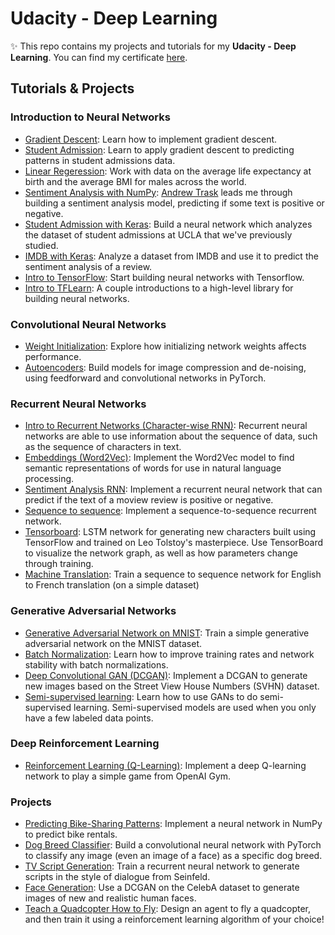 # Udacity - Deep Learning

✨ This repo contains my projects and tutorials for my **Udacity - Deep Learning**. You can find my certificate [here](https://graduation.udacity.com/confirm/9JE55AA).

## Tutorials & Projects
### Introduction to Neural Networks
* [Gradient Descent](/gradient-descent): Learn how to implement gradient descent.
* [Student Admission](/student-admissions): Learn to apply gradient descent to predicting patterns in student admissions data.
* [Linear Regeression](/linear-regression): Work with data on the average life expectancy at birth and the average BMI for males across the world.
* [Sentiment Analysis with NumPy](/sentiment-network): [Andrew Trask](http://iamtrask.github.io/) leads me through building a sentiment analysis model, predicting if some text is positive or negative.
* [Student Admission with Keras](/student-admissions-keras): Build a neural network which analyzes the dataset of student admissions at UCLA that we've previously studied.
* [IMDB with Keras](/IMDB-keras): Analyze a dataset from IMDB and use it to predict the sentiment analysis of a review.
* [Intro to TensorFlow](/intro-to-tensorflow): Start building neural networks with Tensorflow.
* [Intro to TFLearn](/intro-to-tflearn): A couple introductions to a high-level library for building neural networks.

### Convolutional Neural Networks
* [Weight Initialization](/weight-initialization): Explore how initializing network weights affects performance.
* [Autoencoders](/autoencoder): Build models for image compression and de-noising, using feedforward and convolutional networks in PyTorch.

### Recurrent Neural Networks
* [Intro to Recurrent Networks (Character-wise RNN)](/intro-to-rnns): Recurrent neural networks are able to use information about the sequence of data, such as the sequence of characters in text.
* [Embeddings (Word2Vec)](/embeddings): Implement the Word2Vec model to find semantic representations of words for use in natural language processing.
* [Sentiment Analysis RNN](/sentiment-rnn): Implement a recurrent neural network that can predict if the text of a moview review is positive or negative.
* [Sequence to sequence](/seq2seq): Implement a sequence-to-sequence recurrent network.
* [Tensorboard](/tensorboard): LSTM network for generating new characters built using TensorFlow and trained on Leo Tolstoy's masterpiece. Use TensorBoard to visualize the network graph, as well as how parameters change through training.
* [Machine Translation](/language-translation): Train a sequence to sequence network for English to French translation (on a simple dataset)

### Generative Adversarial Networks
* [Generative Adversarial Network on MNIST](/gan-mnist): Train a simple generative adversarial network on the MNIST dataset.
* [Batch Normalization](/batch-norm): Learn how to improve training rates and network stability with batch normalizations.
* [Deep Convolutional GAN (DCGAN)](/dcgan-svhn): Implement a DCGAN to generate new images based on the Street View House Numbers (SVHN) dataset.
* [Semi-supervised learning](/semi-supervised): Learn how to use GANs to do semi-supervised learning. Semi-supervised models are used when you only have a few labeled data points.

### Deep Reinforcement Learning
* [Reinforcement Learning (Q-Learning)](/reinforcement): Implement a deep Q-learning network to play a simple game from OpenAI Gym.

### Projects
* [Predicting Bike-Sharing Patterns](/first-neural-network): Implement a neural network in NumPy to predict bike rentals.
* [Dog Breed Classifier](/dog-breed-classifier): Build a convolutional neural network with PyTorch to classify any image (even an image of a face) as a specific dog breed.
* [TV Script Generation](/tv-script-generation): Train a recurrent neural network to generate scripts in the style of dialogue from Seinfeld.
* [Face Generation](/face-generation): Use a DCGAN on the CelebA dataset to generate images of new and realistic human faces.
* [Teach a Quadcopter How to Fly](/flying-quadcopter): Design an agent to fly a quadcopter, and then train it using a reinforcement learning algorithm of your choice!